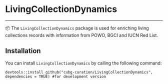# LivingCollectionDynamics
----

📦 The `LivingCollectionDynamics` package is used for enriching living collections records with information from POWO, BGCI and IUCN Red List.   

## Installation
You can install `LivingCollectionDynamics` by calling the following command:
```{r}
devtools::install_github("cubg-curation/LivingCollectionDynamics", dependencies = TRUE) #for development version
```
